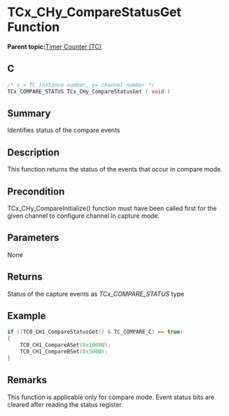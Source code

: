 # TCx\_CHy\_CompareStatusGet Function

**Parent topic:**[Timer Counter \(TC\)](GUID-B7C79854-BBCD-49B3-9EA3-C379E6A5FCE0.md)

## C

```c
/* x = TC instance number, y= channel number */
TCx_COMPARE_STATUS TCx_CHy_CompareStatusGet ( void )
```

## Summary

Identifies status of the compare events

## Description

This function returns the status of the events that occur in compare mode.

## Precondition

TCx\_CHy\_CompareInitialize\(\) function must have been called first for the given channel to configure channel in capture mode.

## Parameters

None

## Returns

Status of the capture events as *TCx\_COMPARE\_STATUS* type

## Example

```c
if ((TC0_CH1_CompareStatusGet() & TC_COMPARE_C) == true)
{
    TC0_CH1_CompareASet(0x1000U);
    TC0_CH1_CompareBSet(0x500U);
}
```

## Remarks

This function is applicable only for compare mode. Event status bits are cleared after reading the status register.

